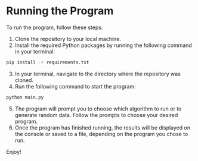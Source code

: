 # Running the Program

To run the program, follow these steps:

1. Clone the repository to your local machine.
2. Install the required Python packages by running the following command in your terminal:

```bash
pip install -r requirements.txt
```

3. In your terminal, navigate to the directory where the repository was cloned.
4. Run the following command to start the program:

```bash
python main.py
```

5. The program will prompt you to choose which algorithm to run or to generate random data. Follow the prompts to choose your desired program.
6. Once the program has finished running, the results will be displayed on the console or saved to a file, depending on the program you chose to run.

Enjoy!
